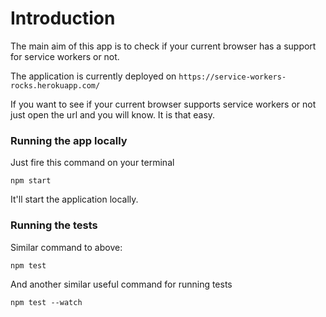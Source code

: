 # Introduction
The main aim of this app is to check if your current browser has a support for service workers or not.

The application is currently deployed on
``https://service-workers-rocks.herokuapp.com/``

If you want to see if your current browser supports service workers or not just open the url and you will know. It is that easy.


### Running the app locally
Just fire this command on your terminal

``npm start``

It'll start the application locally.

### Running the tests
Similar command to above:

``npm test``


And another similar useful command for running tests

``npm test --watch``